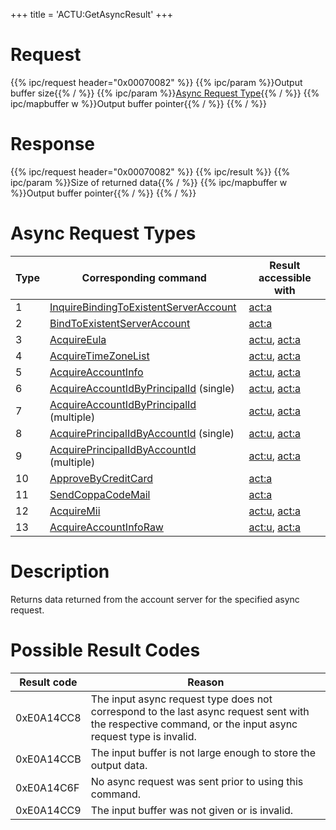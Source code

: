 +++
title = 'ACTU:GetAsyncResult'
+++

# Request

{{% ipc/request header="0x00070082" %}}
{{% ipc/param %}}Output buffer size{{% / %}}
{{% ipc/param %}}[Async Request Type](ACTU:GetAsyncResult#async_request_types "wikilink"){{% / %}}
{{% ipc/mapbuffer w %}}Output buffer pointer{{% / %}}
{{% / %}}

# Response

{{% ipc/request header="0x00070082" %}}
{{% ipc/result %}}
{{% ipc/param %}}Size of returned data{{% / %}}
{{% ipc/mapbuffer w %}}Output buffer pointer{{% / %}}
{{% / %}}

# Async Request Types

| Type | Corresponding command                                                                          | Result accessible with                                                                                                        |
|------|------------------------------------------------------------------------------------------------|-------------------------------------------------------------------------------------------------------------------------------|
| 1    | [InquireBindingToExistentServerAccount](ACTA:InquireBindingToExistentServerAccount "wikilink") | [act:a](ACT_Services#act_admin_service_acta "wikilink")                                                                |
| 2    | [BindToExistentServerAccount](ACTA:BindToExistentServerAccount "wikilink")                     | [act:a](ACT_Services#act_admin_service_acta "wikilink")                                                                |
| 3    | [AcquireEula](ACTU:AcquireEula "wikilink")                                                     | [act:u](ACT_Services#act_user_service_actu "wikilink"), [act:a](ACT_Services#act_admin_service_acta "wikilink") |
| 4    | [AcquireTimeZoneList](ACTU:AcquireTimeZoneList "wikilink")                                     | [act:u](ACT_Services#act_user_service_actu "wikilink"), [act:a](ACT_Services#act_admin_service_acta "wikilink") |
| 5    | [AcquireAccountInfo](ACTU:AcquireAccountInfo "wikilink")                                       | [act:u](ACT_Services#act_user_service_actu "wikilink"), [act:a](ACT_Services#act_admin_service_acta "wikilink") |
| 6    | [AcquireAccountIdByPrincipalId](ACTU:AcquireAccountIdByPrincipalId "wikilink") (single)        | [act:u](ACT_Services#act_user_service_actu "wikilink"), [act:a](ACT_Services#act_admin_service_acta "wikilink") |
| 7    | [AcquireAccountIdByPrincipalId](ACTU:AcquireAccountIdByPrincipalId "wikilink") (multiple)      | [act:u](ACT_Services#act_user_service_actu "wikilink"), [act:a](ACT_Services#act_admin_service_acta "wikilink") |
| 8    | [AcquirePrincipalIdByAccountId](ACTU:AcquirePrincipalIdByAccountId "wikilink") (single)        | [act:u](ACT_Services#act_user_service_actu "wikilink"), [act:a](ACT_Services#act_admin_service_acta "wikilink") |
| 9    | [AcquirePrincipalIdByAccountId](ACTU:AcquirePrincipalIdByAccountId "wikilink") (multiple)      | [act:u](ACT_Services#act_user_service_actu "wikilink"), [act:a](ACT_Services#act_admin_service_acta "wikilink") |
| 10   | [ApproveByCreditCard](ACTA:ApproveByCreditCard "wikilink")                                     | [act:a](ACT_Services#act_admin_service_acta "wikilink")                                                                |
| 11   | [SendCoppaCodeMail](ACTA:SendCoppaCodeMail "wikilink")                                         | [act:a](ACT_Services#act_admin_service_acta "wikilink")                                                                |
| 12   | [AcquireMii](ACTU:AcquireMii "wikilink")                                                       | [act:u](ACT_Services#act_user_service_actu "wikilink"), [act:a](ACT_Services#act_admin_service_acta "wikilink") |
| 13   | [AcquireAccountInfoRaw](ACTU:AcquireAccountInfoRaw "wikilink")                                 | [act:u](ACT_Services#act_user_service_actu "wikilink"), [act:a](ACT_Services#act_admin_service_acta "wikilink") |

# Description

Returns data returned from the account server for the specified async request.

# Possible Result Codes

| Result code | Reason                                                                                                                                                   |
|-------------|----------------------------------------------------------------------------------------------------------------------------------------------------------|
| 0xE0A14CC8  | The input async request type does not correspond to the last async request sent with the respective command, or the input async request type is invalid. |
| 0xE0A14CCB  | The input buffer is not large enough to store the output data.                                                                                           |
| 0xE0A14C6F  | No async request was sent prior to using this command.                                                                                                   |
| 0xE0A14CC9  | The input buffer was not given or is invalid.                                                                                                            |
